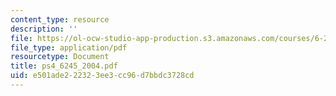 ```yaml
---
content_type: resource
description: ''
file: https://ol-ocw-studio-app-production.s3.amazonaws.com/courses/6-245-multivariable-control-systems-spring-2004/e501ade222323ee3cc96d7bbdc3728cd_ps4_6245_2004.pdf
file_type: application/pdf
resourcetype: Document
title: ps4_6245_2004.pdf
uid: e501ade2-2232-3ee3-cc96-d7bbdc3728cd
---
```

